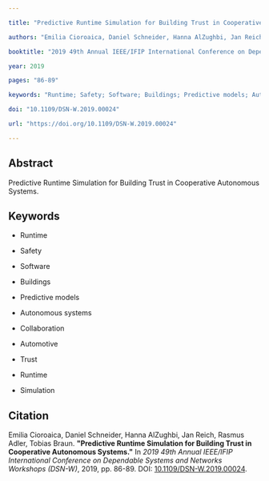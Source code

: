 ```yaml
---

title: "Predictive Runtime Simulation for Building Trust in Cooperative Autonomous Systems"

authors: "Emilia Cioroaica, Daniel Schneider, Hanna AlZughbi, Jan Reich, Rasmus Adler, Tobias Braun"

booktitle: "2019 49th Annual IEEE/IFIP International Conference on Dependable Systems and Networks Workshops (DSN-W)"

year: 2019

pages: "86-89"

keywords: "Runtime; Safety; Software; Buildings; Predictive models; Autonomous systems; Collaboration; Automotive; Trust; Runtime; Simulation"

doi: "10.1109/DSN-W.2019.00024"

url: "https://doi.org/10.1109/DSN-W.2019.00024"

---
```




## Abstract



Predictive Runtime Simulation for Building Trust in Cooperative Autonomous Systems.



<!-- If you have a detailed abstract or summary, you can include it here -->



## Keywords



- Runtime

- Safety

- Software

- Buildings

- Predictive models

- Autonomous systems

- Collaboration

- Automotive

- Trust

- Runtime

- Simulation



## Citation



Emilia Cioroaica, Daniel Schneider, Hanna AlZughbi, Jan Reich, Rasmus Adler, Tobias Braun. **"Predictive Runtime Simulation for Building Trust in Cooperative Autonomous Systems."** In *2019 49th Annual IEEE/IFIP International Conference on Dependable Systems and Networks Workshops (DSN-W)*, 2019, pp. 86-89. DOI: [10.1109/DSN-W.2019.00024](https://doi.org/10.1109/DSN-W.2019.00024).